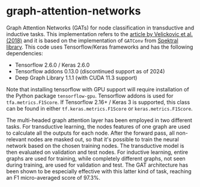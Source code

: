 # graph-attention-networks
Graph Attention Networks (GATs) for node classification in transductive and inductive tasks. This implementation refers to the [article by Velickovic et al. (2018)](https://arxiv.org/pdf/1710.10903) and it is based on the implementation of `GATConv` from [Spektral library](https://github.com/danielegrattarola/spektral). This code uses Tensorflow/Keras frameworks and has the following dependencies:

- Tensorflow 2.6.0 / Keras 2.6.0
- Tensorflow addons 0.13.0 (discontinued support as of 2024)
- Deep Graph Library 1.1.1 (with CUDA 11.3 support)

Note that installing tensorflow with GPU support will require installation of the Python package `tensorflow-gpu`. Tensorflow addons is used for `tfa.metrics.F1Score`. If Tensorflow 2.16+ / Keras 3 is supported, this class can be found in either `tf.keras.metrics.F1Score` or `keras.metrics.F1Score`.

The multi-headed graph attention layer has been employed in two different tasks. For transductive learning, the nodes features of one graph are used to calculate all the outputs for each node. After the forward pass, all non-relevant nodes are masked out, so that it's possible to train the neural network based on the chosen training nodes. The transductive model is then evaluated on validation and test nodes. For inductive learning, entire graphs are used for training, while completely different graphs, not seen during training, are used for validation and test. The GAT architecture has been shown to be especially effective with this latter kind of task, reaching an F1 micro-averaged score of 97.3%.
